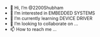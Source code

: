 - 👋 Hi, I’m @2200Shubham
- 👀 I’m interested in EMBEDDED SYSTEMS
- 🌱 I’m currently learning DEVICE DRIVER
- 💞️ I’m looking to collaborate on ...
- 📫 How to reach me ...

<!---
2200Shubham/2200Shubham is a ✨ special ✨ repository because its `README.md` (this file) appears on your GitHub profile.
You can click the Preview link to take a look at your changes.
--->
